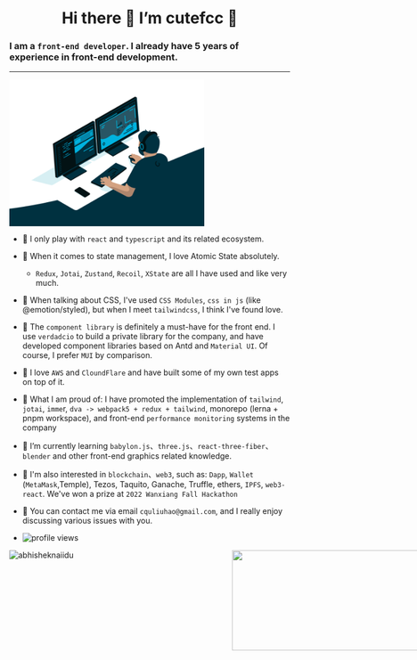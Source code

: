 # <div align="center">Hi there  🚀  I’m cutefcc 🚀 </div>


### I am a `front-end developer`. I already have 5 years of experience in front-end development.
--- 

<div style="display: flex; justifyContent: center">
<!--   <img src="https://github-readme-stats.vercel.app/api?username=cutefcc&show_icons=true&theme=gotham" width="350" alt="abhisheknaiidu" /> -->
  <img align="right" alt="coding animated image --- gif" src="./public/code.gif?raw=true" width="350" />
</div>





- 🐛 I only play with `react` and `typescript` and its related ecosystem.

- 🦗 When it comes to state management, I love Atomic State absolutely. 
  - `Redux`, `Jotai`, `Zustand`, `Recoil`, `XState` are all I have used and like very much.
  
- 🦐 When talking about CSS, I've used `CSS Modules`, `css in js` (like @emotion/styled), but when I meet `tailwindcss`, I think I've found love.

- 🐔 The `component library` is definitely a must-have for the front end. I use `verdadcio` to build a private library for the company, and have developed component libraries based on Antd and `Material UI`. Of course, I prefer `MUI` by comparison.

- 🐷 I love `AWS` and `CloundFlare` and have built some of my own test apps on top of it.

- 🦊 What I am proud of: I have promoted the implementation of `tailwind`, `jotai`, `imme`r, `dva -> webpack5 + redux + tailwind`, monorepo (lerna + pnpm workspace), and front-end `performance monitoring` systems in the company

- 🌱 I’m currently learning `babylon.js`、`three.js`、`react-three-fiber`、`blender` and other front-end graphics related knowledge.

- 🍎 I'm also interested in `blockchain`、`web3`, such as: `Dapp`, `Wallet` (`MetaMask`,Temple), Tezos, Taquito, Ganache, Truffle, ethers, `IPFS`, `web3-react`. We've won a prize at `2022 Wanxiang Fall Hackathon`
- 🐶 You can contact me via email `cquliuhao@gmail.com`, and I really enjoy discussing various issues with you.
- <img src="https://gpvc.arturio.dev/cutefcc" alt="profile views">

<div style="display: flex;">
<img align="left" src="https://github-readme-stats.vercel.app/api?username=cutefcc&show_icons=true&theme=gotham" width="400" height="180" alt="abhisheknaiidu" />
<img align="right" src="https://github-readme-stats.vercel.app/api/top-langs/?username=cutefcc&theme=cobalt&layout=compact&show_icons=true" width="400" height="180"  />
</div>


